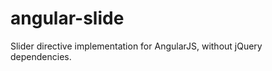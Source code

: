 angular-slide
=============

Slider directive implementation for AngularJS, without jQuery dependencies.
